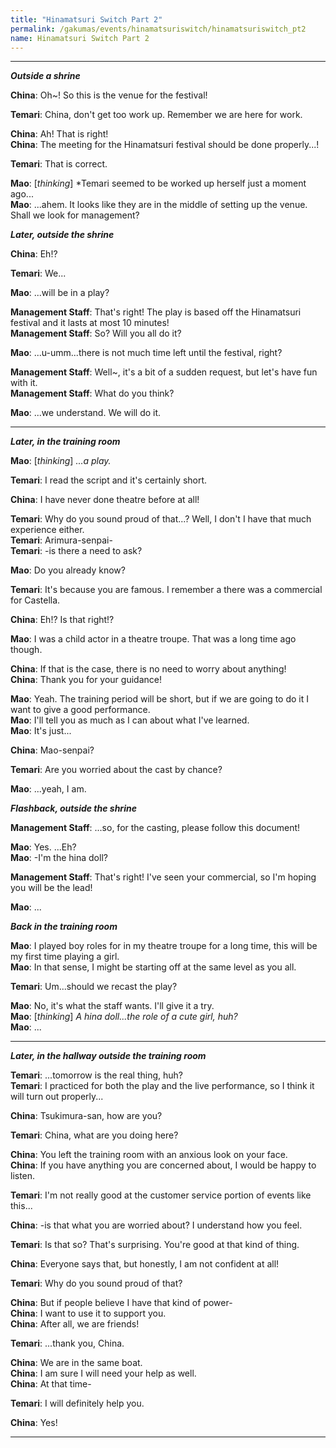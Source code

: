 ```yaml
---
title: "Hinamatsuri Switch Part 2"
permalink: /gakumas/events/hinamatsuriswitch/hinamatsuriswitch_pt2
name: Hinamatsuri Switch Part 2
---
```

________________________
<!--
#### Hinamatsuri Switch Part 2
----
--->

*__Outside a shrine__*

__China__: Oh~! So this is the venue for the festival!

__Temari__: China, don't get too work up. Remember we are here for work.

__China__: Ah! That is right!<br />
__China__: The meeting for the Hinamatsuri festival should be done properly...!

__Temari__: That is correct.

__Mao__: [*thinking*] *Temari seemed to be worked up herself just a moment ago...<br />
__Mao__: ...ahem. It looks like they are in the middle of setting up the venue. Shall we look for management?

*__Later, outside the shrine__*

__China__: Eh!?

__Temari__: We...

__Mao__: ...will be in a play?

__Management Staff__: That's right! The play is based off the Hinamatsuri festival and it lasts at most 10 minutes!<br />
__Management Staff__: So? Will you all do it?

__Mao__: ...u-umm...there is not much time left until the festival, right?

__Management Staff__: Well~, it's a bit of a sudden request, but let's have fun with it.<br />
__Management Staff__: What do you think?

__Mao__:  ...we understand. We will do it.

---

*__Later, in the training room__*

__Mao__: [*thinking*] *...a play.*

__Temari__: I read the script and it's certainly short.

__China__: I have never done theatre before at all!

__Temari__: Why do you sound proud of that...? Well, I don't I have that much experience either.<br />
__Temari__: Arimura-senpai-<br />
__Temari__: -is there a need to ask?

__Mao__: Do you already know?

__Temari__: It's because you are famous. I remember a there was a commercial for Castella.

__China__: Eh!? Is that right!?

__Mao__: I was a child actor in a theatre troupe. That was a long time ago though.

__China__: If that is the case, there is no need to worry about anything!<br />
__China__: Thank you for your guidance!

__Mao__: Yeah. The training period will be short, but if we are going to do it I want to give a good performance.<br />
__Mao__: I'll tell you as much as I can about what I've learned.<br />
__Mao__: It's just...

__China__: Mao-senpai?

__Temari__: Are you worried about the cast by chance?

__Mao__: ...yeah, I am.

*__Flashback, outside the shrine__*

__Management Staff__: ...so, for the casting, please follow this document!

__Mao__: Yes. ...Eh?<br />
__Mao__: -I'm the hina doll?

__Management Staff__: That's right! I've seen your commercial, so I'm hoping you will be the lead!

__Mao__: ...

*__Back in the training room__*

__Mao__: I played boy roles for in my theatre troupe for a long time, this will be my first time playing a girl.<br />
__Mao__: In that sense, I might be starting off at the same level as you all.

__Temari__: Um...should we recast the play?

__Mao__: No, it's what the staff wants. I'll give it a try.<br />
__Mao__: [*thinking*] *A hina doll...the role of a cute girl, huh?*<br />
__Mao__: ...

---

*__Later, in the hallway outside the training room__*

__Temari__: ...tomorrow is the real thing, huh?<br />
__Temari__: I practiced for both the play and the live performance, so I think it will turn out properly...

__China__: Tsukimura-san, how are you?

__Temari__: China, what are you doing here?

__China__: You left the training room with an anxious look on your face.<br />
__China__: If you have anything you are concerned about, I would be happy to listen.

__Temari__: I'm not really good at the customer service portion of events like this...

__China__: -is that what you are worried about? I understand how you feel.

__Temari__: Is that so? That's surprising. You're good at that kind of thing.

__China__: Everyone says that, but honestly, I am not confident at all!

__Temari__: Why do you sound proud of that?

__China__: But if people believe I have that kind of power-<br />
__China__: I want to use it to support you.<br />
__China__: After all, we are friends!

__Temari__: ...thank you, China.

__China__: We are in the same boat.<br />
__China__: I am sure I will need your help as well.<br />
__China__: At that time-

__Temari__: I will definitely help you.

__China__: Yes!

---